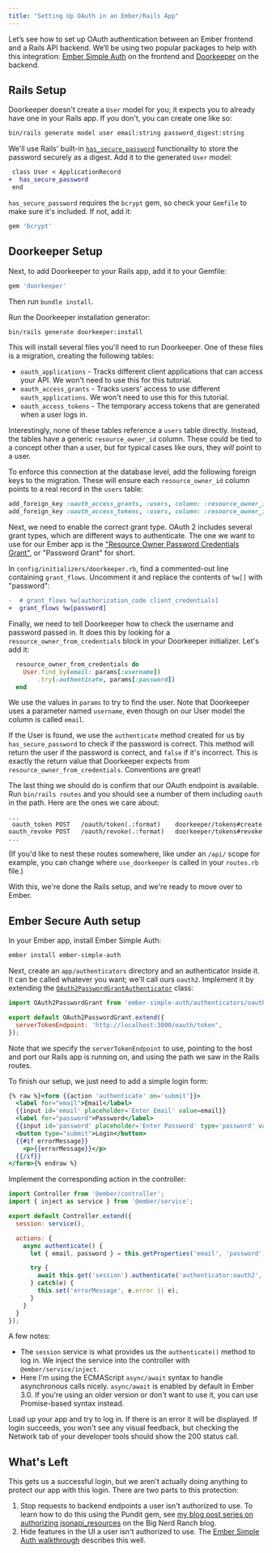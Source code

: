 ```yaml
---
title: "Setting Up OAuth in an Ember/Rails App"
---
```


Let’s see how to set up OAuth authentication between an Ember frontend and a Rails API backend. We’ll be using two popular packages to help with this integration: [Ember Simple Auth][ember-simple-auth] on the frontend and [Doorkeeper][doorkeeper] on the backend.

## Rails Setup

Doorkeeper doesn't create a `User` model for you; it expects you to already have one in your Rails app. If you don't, you can create one like so:

```sh
bin/rails generate model user email:string password_digest:string
```

We'll use Rails' built-in [`has_secure_password`][has_secure_password] functionality to store the password securely as a digest. Add it to the generated `User` model:

```diff
 class User < ApplicationRecord
+  has_secure_password
 end
```

`has_secure_password` requires the `bcrypt` gem, so check your `Gemfile` to make sure it's included. If not, add it:

```ruby
gem 'bcrypt'
```

## Doorkeeper Setup

Next, to add Doorkeeper to your Rails app, add it to your Gemfile:

```ruby
gem 'doorkeeper'
```

Then run `bundle install`.

Run the Doorkeeper installation generator:

```sh
bin/rails generate doorkeeper:install
```

This will install several files you'll need to run Doorkeeper. One of these files is a migration, creating the following tables:

- `oauth_applications` - Tracks different client applications that can access your API. We won't need to use this for this tutorial.
- `oauth_access_grants` - Tracks users' access to use different `oauth_applications`. We won't need to use this for this tutorial.
- `oauth_access_tokens` - The temporary access tokens that are generated when a user logs in.

Interestingly, none of these tables reference a `users` table directly. Instead, the tables have a generic `resource_owner_id` column. These could be tied to a concept other than a user, but for typical cases like ours, they *will* point to a user.

To enforce this connection at the database level, add the following foreign keys to the migration. These will ensure each `resource_owner_id` column points to a real record in the `users` table:

```ruby
add_foreign_key :oauth_access_grants, :users, column: :resource_owner_id
add_foreign_key :oauth_access_tokens, :users, column: :resource_owner_id
```

Next, we need to enable the correct grant type. OAuth 2 includes several grant types, which are different ways to authenticate. The one we want to use for our Ember app is the ["Resource Owner Password Credentials Grant"][doorkeeper-password-grant], or "Password Grant" for short.

In `config/initializers/doorkeeper.rb`, find a commented-out line containing `grant_flows`. Uncomment it and replace the contents of `%w[]` with "password":

```diff
-  # grant_flows %w[authorization_code client_credentials]
+  grant_flows %w[password]
```

Finally, we need to tell Doorkeeper how to check the username and password passed in. It does this by looking for a `resource_owner_from_credentials` block in your Doorkeeper initializer. Let's add it:

```ruby
  resource_owner_from_credentials do
    User.find_by(email: params[:username])
        .try(:authenticate, params[:password])
  end
```

We use the values in `params` to try to find the user. Note that Doorkeeper uses a parameter named `username`, even though on our User model the column is called `email`.

If the User is found, we use the `authenticate` method created for us by `has_secure_password` to check if the password is correct. This method will return the user if the password is correct, and `false` if it's incorrect. This is exactly the return value that Doorkeeper expects from `resource_owner_from_credentials`. Conventions are great!

The last thing we should do is confirm that our OAuth endpoint is available. Run `bin/rails routes` and you should see a number of them including `oauth` in the path. Here are the ones we care about:

```
...
 oauth_token POST   /oauth/token(.:format)    doorkeeper/tokens#create
oauth_revoke POST   /oauth/revoke(.:format)   doorkeeper/tokens#revoke
...
```

(If you'd like to nest these routes somewhere, like under an `/api/` scope for example, you can change where `use_doorkeeper` is called in your `routes.rb` file.)

With this, we're done the Rails setup, and we're ready to move over to Ember.

## Ember Secure Auth setup

In your Ember app, install Ember Simple Auth:

```sh
ember install ember-simple-auth
```

Next, create an `app/authenticators` directory and an authenticator inside it. It can be called whatever you want; we'll call ours `oauth2`. Implement it by extending the [`OAuth2PasswordGrantAuthenticator`][esa-password-grant] class:

```js
import OAuth2PasswordGrant from 'ember-simple-auth/authenticators/oauth2-password-grant';

export default OAuth2PasswordGrant.extend({
  serverTokenEndpoint: 'http://localhost:3000/oauth/token',
});
```

Note that we specify the `serverTokenEndpoint` to use, pointing to the host and port our Rails app is running on, and using the path we saw in the Rails routes.

To finish our setup, we just need to add a simple login form:

```handlebars
{% raw %}<form {{action 'authenticate' on='submit'}}>
  <label for="email">Email</label>
  {{input id='email' placeholder='Enter Email' value=email}}
  <label for="password">Password</label>
  {{input id='password' placeholder='Enter Password' type='password' value=password}}
  <button type="submit">Login</button>
  {{#if errorMessage}}
    <p>{{errorMessage}}</p>
  {{/if}}
</form>{% endraw %}
```

Implement the corresponding action in the controller:

```js
import Controller from '@ember/controller';
import { inject as service } from '@ember/service';

export default Controller.extend({
  session: service(),

  actions: {
    async authenticate() {
      let { email, password } = this.getProperties('email', 'password');

      try {
        await this.get('session').authenticate('authenticator:oauth2', email, password);
      } catch(e) {
        this.set('errorMessage', e.error || e);
      }
    }
  }
});
```

A few notes:

- The `session` service is what provides us the `authenticate()` method to log in. We inject the service into the controller with `@ember/service/inject`.
- Here I'm using the ECMAScript `async/await` syntax to handle asynchronous calls nicely. `async/await` is enabled by default in Ember 3.0. If you're using an older version or don't want to use it, you can use Promise-based syntax instead.

Load up your app and try to log in. If there is an error it will be displayed. If login succeeds, you won't see any visual feedback, but checking the Network tab of your developer tools should show the 200 status call.

## What's Left

This gets us a successful login, but we aren't actually doing anything to protect our app with this login. There are two parts to this protection:

1. Stop requests to backend endpoints a user isn't authorized to use. To learn how to do this using the Pundit gem, see [my blog post series on authorizing jsonapi_resources][authorizing-jsonapi-resources] on the Big Nerd Ranch blog.
2. Hide features in the UI a user isn't authorized to use. The [Ember Simple Auth walkthrough][esa-walkthrough] describes this well.

[authorizing-jsonapi-resources]: https://www.bignerdranch.com/blog/authorizing-jsonapi-resources-part-1-visibility/
[doorkeeper]: https://github.com/doorkeeper-gem/doorkeeper
[doorkeeper-password-grant]: https://github.com/doorkeeper-gem/doorkeeper/wiki/Using-Resource-Owner-Password-Credentials-flow
[ember-simple-auth]: https://github.com/simplabs/ember-simple-auth
[esa-password-grant]: http://ember-simple-auth.com/api/classes/OAuth2PasswordGrantAuthenticator.html
[esa-walkthrough]: https://github.com/simplabs/ember-simple-auth#walkthrough
[has_secure_password]: http://api.rubyonrails.org/classes/ActiveModel/SecurePassword/ClassMethods.html
